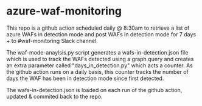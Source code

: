 # azure-waf-monitoring

This repo is a github action scheduled daily @ 8:30am to retrieve a list of azure WAFs in detection mode and post WAFs in detection mode for 7 days + to #waf-monitoring Slack channel.

The waf-mode-anaylsis.py script generates a wafs-in-detection.json file which is used to track the WAFs detected using a graph query and creates an extra parameter called "days_in_detection.py" which acts a counter. As the github action runs on a daily basis, this counter tracks the number of days the WAF has been in detection mode since first detected.

The wafs-in-detection.json is loaded on each run of the github action, updated & commited back to the repo.